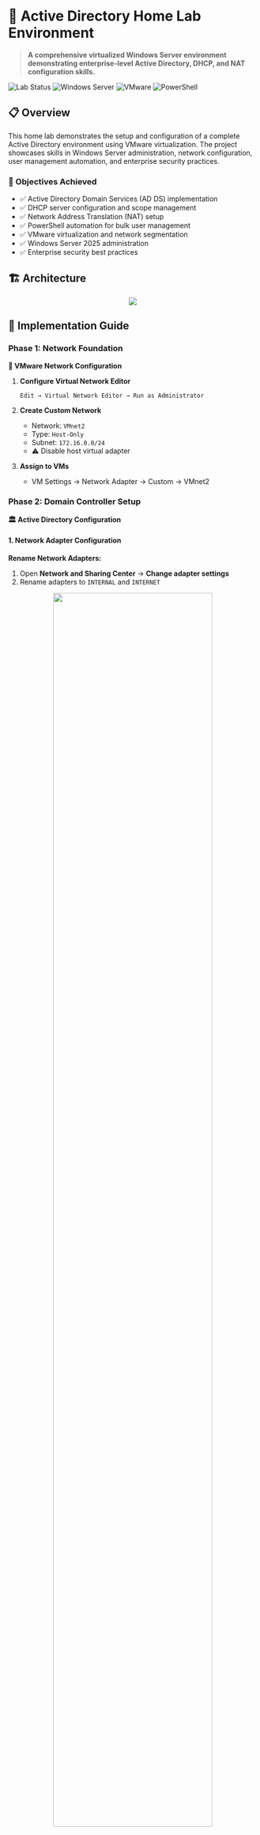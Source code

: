 # 🏢 Active Directory Home Lab Environment
<!--
![GitHub repo size](https://img.shields.io/github/repo-size/SlyCyberLab/Active-Directory-HomeLab)
![Last Commit](https://img.shields.io/github/last-commit/SlyCyberLab/Active-Directory-HomeLab)
![License](https://img.shields.io/github/license/SlyCyberLab/Active-Directory-HomeLab)
-->
> **A comprehensive virtualized Windows Server environment demonstrating enterprise-level Active Directory, DHCP, and NAT configuration skills.**

![Lab Status](https://img.shields.io/badge/Lab%20Status-Active-brightgreen)
![Windows Server](https://img.shields.io/badge/Windows%20Server-2025-blue)
![VMware](https://img.shields.io/badge/VMware-Workstation-orange)
![PowerShell](https://img.shields.io/badge/PowerShell-Automation-purple)

## 📋 Overview

This home lab demonstrates the setup and configuration of a complete Active Directory environment using VMware virtualization. The project showcases skills in Windows Server administration, network configuration, user management automation, and enterprise security practices.

### 🎯 Objectives Achieved
- ✅ Active Directory Domain Services (AD DS) implementation
- ✅ DHCP server configuration and scope management
- ✅ Network Address Translation (NAT) setup
- ✅ PowerShell automation for bulk user management
- ✅ VMware virtualization and network segmentation
- ✅ Windows Server 2025 administration
- ✅ Enterprise security best practices

## 🏗️ Architecture
<p align="center">
<img src="https://i.imgur.com/BQHD8sQ.png" />
<br />


## 📖 Implementation Guide

### Phase 1: Network Foundation

**🔧 VMware Network Configuration**

1. **Configure Virtual Network Editor**
   ```
   Edit → Virtual Network Editor → Run as Administrator
   ```
   
2. **Create Custom Network**
   - Network: `VMnet2`
   - Type: `Host-Only`
   - Subnet: `172.16.0.0/24`
   - ⚠️ Disable host virtual adapter

3. **Assign to VMs**
   - VM Settings → Network Adapter → Custom → VMnet2

### Phase 2: Domain Controller Setup

**🏛️ Active Directory Configuration**

#### 1. **Network Adapter Configuration**

**Rename Network Adapters:**
1. Open **Network and Sharing Center** → **Change adapter settings**
2. Rename adapters to `INTERNAL` and `INTERNET`

<p align="center">  
<img src="https://imgur.com/EHszkF7.png" height="80%" width="80%"/>
<br />

**Configure INTERNAL Adapter:**
1. Right-click **INTERNAL** → **Properties** → **IPv4** → **Properties**
2. Set static IP configuration:
   - IP Address: `172.16.0.1`
   - Subnet Mask: `255.255.255.0`
   - Gateway: (leave blank)
   - DNS: `127.0.0.1`
3. Check "Validate settings upon exit" → **OK**

<p align="center">
<img src="https://imgur.com/GXoTgBb.png" height="80%" width="80%"/>
<br />

> ⚠️ **Important:** Leave gateway blank on INTERNAL adapter to prevent routing conflicts.

#### 2. **Install Active Directory Domain Services**

**Server Manager Method:**
1. Server Manager → **Add roles and features**
2. Select **Active Directory Domain Services**
3. Include management tools → **Install**

<p align="center">
  <img src="https://i.imgur.com/hnqH4Kf.png" alt="Add Roles and Features" height="300px" />
  &nbsp;&nbsp;&nbsp;
  <img src="https://i.imgur.com/wL6Qx1q.png" alt="Select AD DS Role" height="300px" />
</p>

**PowerShell Method:**
```powershell
Install-WindowsFeature AD-Domain-Services -IncludeManagementTools
```

#### 3. **Promote to Domain Controller**

1. Click notification flag → **Promote this server to a domain controller**
2. Select **Add a new forest**
3. Root domain name: (example) `slycyber.local`
4. Set DSRM password
5. Keep default DNS settings
6. **Install** (server will restart)

<p align="center">
  <img src="https://i.imgur.com/SGM2IRP.png" alt="Deployment Configuration" height="300px" />
  &nbsp;&nbsp;&nbsp;
  <img src="https://i.imgur.com/U3rZpaK.png" alt="Domain Controller Options" height="300px" />
</p>

### Phase 3: Network Services

**🌐 DHCP and NAT Setup**

#### 1. **Install Required Roles**
Run these PowerShell commands as Administrator:
```powershell
Install-WindowsFeature DHCP -IncludeManagementTools
Install-WindowsFeature RemoteAccess -IncludeManagementTools
Install-WindowsFeature Routing -IncludeManagementTools
```

#### 2. **Configure DHCP Scope**

**Access DHCP Management:**
1. Server Manager → **Tools** → **DHCP**
2. Expand your server → Right-click **IPv4** → **New Scope**

<p align="center">
  <img src="https://i.imgur.com/buCKt7L.png" alt="DHCP Console Access" height="300px" />
  &nbsp;&nbsp;&nbsp;
  <img src="https://i.imgur.com/igXhiTL.png" alt="New Scope Wizard" height="300px" />
</p>

**Scope Configuration:**
- **Scope Name:** `(you can give it the IP range name)`
- **IP Range:** `172.16.0.100 - 172.16.0.200`
- **Subnet Mask:** `255.255.255.0`
- **Default Gateway:** `172.16.0.1`
- **DNS Server:** `172.16.0.1`
- **Lease Duration:** 8 days

<p align="center">
  <img src="https://i.imgur.com/cnCvdJ1.png" alt="IP Address Range" height="300px" />
  &nbsp;&nbsp;&nbsp;
  <img src="https://i.imgur.com/KKENCvJ.png" alt="Router/Gateway Settings" height="300px" />
</p>

**Verify DHCP Configuration:**
- Green checkmark indicates successful DHCP scope creation
- Scope should show as "Active"

<p align="center">
  <img src="https://imgur.com/fXDutTz.png" alt="DHCP Scope Active" height="300px" />
</p>

#### 3. **Configure Server Options**

**Set DNS Server Options:**
1. Right-click **Server Options** → **Configure Options**
2. Select **003 DNS Router**
3. Add IP Address: `172.16.0.1`
4. Click **OK**

**Restart DHCP Service:**
1. Right-click on the Domain Controller
2. **All Tasks** → **Restart**

<p align="center">
  <img src="https://i.imgur.com/F4EBgZP.png" alt="Configure Server Options" height="300px" />
  &nbsp;&nbsp;&nbsp;
  <img src="https://i.imgur.com/scoQJLs.png" alt="DNS Server Configuration" height="300px" />
</p>

#### 4. **Setup NAT (Network Address Translation)**

**Configure Routing and Remote Access:**
1. Server Manager → **Tools** → **Routing and Remote Access**
2. Right-click your server → **Configure and Enable Routing and Remote Access**
3. Select **Network Address Translation (NAT)**
4. **External Interface:** INTERNET adapter
5. **Internal Interface:** INTERNAL adapter

<p align="center">
  <img src="https://i.imgur.com/KFkqk5B.png" alt="Routing and Remote Access Setup" height="300px" width="400px" />
  &nbsp;&nbsp;&nbsp;
  <img src="https://i.imgur.com/mhh4rDV.png" alt="NAT Configuration" height="300px" width="400px" />
</p>

<p align="center">
  <img src="https://i.imgur.com/ThFVVef.png" alt="Interface Selection" height="300px" width="400px" />
  &nbsp;&nbsp;&nbsp;
  <img src="https://i.imgur.com/eBIsPuf.png" alt="NAT Setup Complete" height="300px" width="400px" />
</p>

> 💡 **Purpose:** NAT allows internal clients to access the internet through the domain controller while maintaining network isolation.

### Phase 4: User Management Automation

**👥 PowerShell Bulk User Creation**

#### 1. **Prepare Required Files**

**Files Needed:**
- `names.txt` - List of users in "First Last" format
- [`bulk-create-users.ps1`](./scripts/bulk-create-users.ps1) - PowerShell automation script

#### 2. **Configure PowerShell Execution Policy**

**Launch PowerShell ISE as Administrator:**
1. Start Menu → Search "PowerShell ISE"
2. Right-click → **Run as administrator**

**Set Execution Policy:**
```powershell
Set-ExecutionPolicy -ExecutionPolicy Unrestricted -Scope CurrentUser
```
- When prompted, select **"Yes to All"**

<p align="center">  
  <img src="https://i.imgur.com/KJslHrT.png" alt="PowerShell Execution Policy Setup" width="80%" />
</p>

> 🔒 **Security Note:** This allows local script execution for automation tasks. Use carefully in production environments.

#### 3. **Execute User Creation Script**

**Run the Bulk Creation Script:**
```powershell
.\bulk-create-users.ps1
```

The script will automatically:
- Read user names from `names.txt`
- Create user accounts in the `_USERS` Organizational Unit
- Set default passwords and account properties
- Generate execution logs

<p align="center">  
  <img src="https://i.imgur.com/5aNFo6X.png" alt="Script Execution in Progress" width="80%" />
</p>

#### 4. **Script Features & Results**

**Automated Configurations:**
- **Default Password:** `1Password` (users must change on first login)
- **Organizational Unit:** `_USERS` 
- **Account Status:** Enabled and ready for use
- **Username Format:** First initial + last name (e.g., "jdoe")

#### 5. **Organizational Structure Implementation**

**Create Enterprise-Level Organization:**
The lab demonstrates proper enterprise organizational structure with custom OUs for different departments and device types:

<p align="center">  
  <img src="https://i.imgur.com/zhCoopN.png" alt="Organizational Structure with Custom OUs" width="80%" />
</p>

**Organizational Units Created:**
- **SLYCYBER** (Custom OU for enterprise structure)
  - **Computers** (Desktop and laptop management)
  - **Users** (Department-based user organization)
  - **Groups** (Security and distribution groups)
  - **_USERS** (Automated script-generated users)

> 💡 **Best Practice:** Always create Organizational Units, Groups, etc. to organize users, computers, and resources for better management and security policy application.

### Phase 5: Client Integration & Verification

**🖥️ Domain Client Configuration & Authentication**

#### **End-to-End Functionality Demonstration**

**Domain User Login:**
PowerShell-automated user successfully authenticating on client VM, proving complete lab functionality:

<p align="center">  
  <img src="https://i.imgur.com/wl4I3Qt.png" alt="Domain User Login with SLYCYBER credentials" width="80%" />
</p>

**Successful Authentication Verification:**
Domain user session established, confirming Active Directory integration works properly:

<p align="center">  
  <img src="https://i.imgur.com/yuGfb2a.png" alt="whoami command showing domain authentication" width="80%" />
</p>

**Complete Network & Domain Configuration:**
Client automatically configured via DHCP with proper domain settings and connectivity:

<p align="center">  
  <img src="https://i.imgur.com/XvCzWr3.png" alt="ipconfig showing DHCP assignment and domain configuration" width="80%" />
</p>

#### **Lab Integration Summary**
**Proven Functionality:**
- ✅ **User Automation Works:** PowerShell-created users (`aford`) can authenticate successfully
- ✅ **DHCP Assignment:** Client receives IP from configured scope (172.16.0.100-200)
- ✅ **DNS Resolution:** Domain controller (172.16.0.1) provides name resolution
- ✅ **Domain Integration:** Full domain membership with `slycyber.local` suffix
- ✅ **End-to-End Success:** Complete infrastructure from server setup to client authentication

> 🎯 **Impact:** This demonstrates a fully functional enterprise Active Directory environment where automated user provisioning, network services, and client integration all work seamlessly together.

## 📊 Lab Capabilities

### 🔐 Security Features
- Domain-based authentication
- Centralized user management
- Group Policy enforcement
- Network segmentation
- Controlled internet access

### 📈 Scalability
- Support for 200+ concurrent DHCP clients
- Organizational Unit structure for department separation
- Group-based access controls
- Automated user provisioning

### 🔧 Administrative Tools
- Active Directory Users and Computers
- DHCP Management Console
- Routing and Remote Access
- PowerShell automation scripts
- Group Policy Management

## 🧪 Common Issues & Solutions

**🔍 Troubleshooting Guide**

| Issue | Symptom | Solution |
|-------|---------|----------|
| **Login Authentication** | "Sign-in method not allowed" | Run `gpupdate /force` on client |
| **DHCP Not Working** | Clients get APIPA addresses | Verify DHCP authorization in AD |
| **Internet Access Issues** | No external connectivity | Check NAT configuration and routing |
| **PowerShell Execution** | Script execution disabled | `Set-ExecutionPolicy Unrestricted` |
| **Domain Join Fails** | Cannot locate domain controller | Verify DNS settings point to DC |

## 📁 Repository Structure

```
📦 AD-HomeLabSetup/
├── 📂 scripts/
│   ├── bulk-create-users.ps1
│   └── names.txt
├── 📂 documentation/
│   ├── network-diagram.png
│   └── configuration-screenshots/
├── README.md
└── LICENSE
```

## 🎓 Skills Demonstrated

**System Administration:**
- Windows Server 2025 deployment and configuration
- Active Directory design and implementation
- Network services management (DHCP, DNS, NAT)
- User and group management at scale

**Automation & Scripting:**
- PowerShell script development
- Bulk user provisioning
- Administrative task automation
- Error handling and logging

**Virtualization & Networking:**
- VMware Workstation configuration
- Virtual network design and implementation
- Network segmentation and security
- Multi-tier architecture design

**Security & Best Practices:**
- Enterprise authentication systems
- Network access control
- Security policy implementation
- Documentation and change management

## 🚀 Future Enhancements

- [ ] Certificate Services (PKI) implementation
- [ ] Exchange Server integration
- [ ] Advanced Group Policy configurations
- [ ] WSUS (Windows Update Services)
- [ ] Backup and disaster recovery procedures
- [ ] Monitoring and alerting with SCOM
- [ ] PowerBI reporting dashboard

## 📞 Connect

[![LinkedIn](https://img.shields.io/badge/LinkedIn-View%20Profile-0077B5?style=flat-square&logo=linkedin&logoColor=white)](https://www.linkedin.com/in/emsly-s-482794196)  
📧 [slycyber7@gmail.com](mailto:slycyber7@gmail.com)  
<!--🌐 [slycyber.com](https://slycyber.com) -->

---
<p align="center">
  ⭐️ If this lab helped or inspired you, consider giving it a star — it supports future labs and learning content.
</p>

> This lab environment serves as a foundation for understanding enterprise Windows infrastructure and can be extended for more advanced scenarios including multi-domain forests, federation services, and hybrid cloud configurations.
